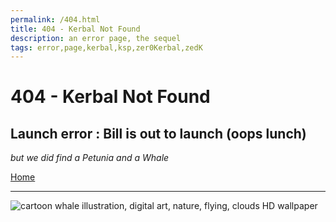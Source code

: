 ```yaml
---
permalink: /404.html
title: 404 - Kerbal Not Found
description: an error page, the sequel
tags: error,page,kerbal,ksp,zer0Kerbal,zedK
---
```


<!-- 404-petunia.md v1.0.3.2
Space Shuttle RCS Nosecones (RCSN)
created: 01 Apr 2022
updated: 15 May 2022 -->

<script src="https://kit.fontawesome.com/0ea5493613.js" crossorigin="anonymous"></script>
<i class="fa-solid fa-meteor fa-beat-fade fa-3x" style="--fa-beat-fade-opacity: 0.1; --fa-beat-fade-scale: 1.25;color: #FF7E03" ></i>
<!-- <i class="fa fa-gear fa-spin fa-3x" style="color: firebrick"></i> -->

# 404 - Kerbal Not Found

## Launch error : Bill is out to launch (oops lunch)

*but we did find a Petunia and a Whale*

[Home](./index.md)

---

![cartoon whale illustration, digital art, nature, flying, clouds HD wallpaper](https://c4.wallpaperflare.com/wallpaper/24/616/1007/digital-art-illustration-nature-flying-wallpaper-preview.jpg)

<!-- this file CC BY-ND 4.0 by zer0Kerbal -->